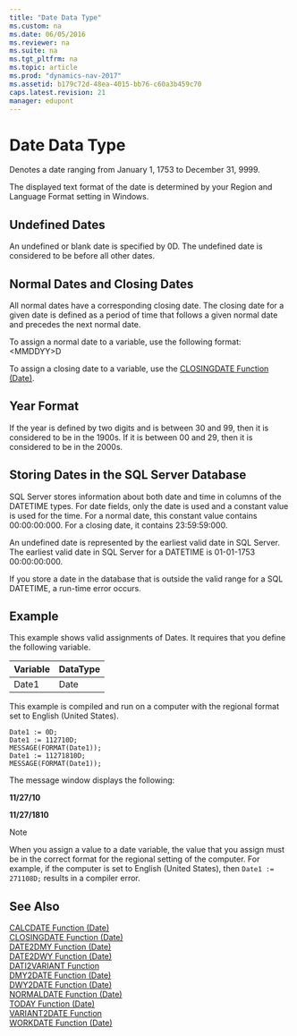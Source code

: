 ```yaml
---
title: "Date Data Type"
ms.custom: na
ms.date: 06/05/2016
ms.reviewer: na
ms.suite: na
ms.tgt_pltfrm: na
ms.topic: article
ms.prod: "dynamics-nav-2017"
ms.assetid: b179c72d-48ea-4015-bb76-c60a3b459c70
caps.latest.revision: 21
manager: edupont
---
```

# Date Data Type
Denotes a date ranging from January 1, 1753 to December 31, 9999.  

 The displayed text format of the date is determined by your Region and Language Format setting in Windows.  

## Undefined Dates  
 An undefined or blank date is specified by 0D. The undefined date is considered to be before all other dates.  

## Normal Dates and Closing Dates  
 All normal dates have a corresponding closing date. The closing date for a given date is defined as a period of time that follows a given normal date and precedes the next normal date.  

 To assign a normal date to a variable, use the following format: \<MMDDYY>D  

 To assign a closing date to a variable, use the [CLOSINGDATE Function \(Date\)](../methods/closingdate-method-date.md).  

## Year Format  
 If the year is defined by two digits and is between 30 and 99, then it is considered to be in the 1900s. If it is between 00 and 29, then it is considered to be in the 2000s.  

## Storing Dates in the SQL Server Database  
 SQL Server stores information about both date and time in columns of the DATETIME types. For date fields, only the date is used and a constant value is used for the time. For a normal date, this constant value contains 00:00:00:000. For a closing date, it contains 23:59:59:000.  

 An undefined date is represented by the earliest valid date in SQL Server. The earliest valid date in SQL Server for a DATETIME is 01-01-1753 00:00:00:000.  

 If you store a date in the database that is outside the valid range for a SQL DATETIME, a run-time error occurs.  

## Example  
 This example shows valid assignments of Dates. It requires that you define the following variable.  

|Variable|DataType|  
|--------------|--------------|  
|Date1|Date|  

 This example is compiled and run on a computer with the regional format set to English \(United States\).  

```  
Date1 := 0D;  
Date1 := 112710D;  
MESSAGE(FORMAT(Date1));  
Date1 := 11271810D;  
MESSAGE(FORMAT(Date1));  
```  

 The message window displays the following:  

 **11/27/10**  

 **11/27/1810**  

> [!NOTE]  
>  When you assign a value to a date variable, the value that you assign must be in the correct format for the regional setting of the computer. For example, if the computer is set to English \(United States\), then `Date1 := 271108D;` results in a compiler error.  

<!-- Removed for 2017 ## Changes from Previous Versions of Microsoft Dynamics NAV  
 This topic has been updated to specify the SQL Server requirement for the earliest DateTime rather than the internal [!INCLUDE[navnow](../includes/navnow_md.md)] date. In SQL Server, the earliest DateTime is January 1, 1753, 00:00:00.000. [!INCLUDE[navnow](../includes/navnow_md.md)] can handle dates as early as January 3, 0001, but such dates cannot be stored in the database. -->

## See Also  
 [CALCDATE Function \(Date\)](../methods/devenv-CALCDATE-Function-Date.md)   
 [CLOSINGDATE Function \(Date\)](../methods/devenv-CLOSINGDATE-Function-Date.md)   
 [DATE2DMY Function \(Date\)](../methods/devenv-DATE2DMY-Function-Date.md)   
 [DATE2DWY Function \(Date\)](../methods/devenv-DATE2DWY-Function-Date.md)   
 [DATI2VARIANT Function](../methods/devenv-DATI2VARIANT-Function.md)   
 [DMY2DATE Function \(Date\)](../methods/devenv-DMY2DATE-Function-Date.md)   
 [DWY2DATE Function \(Date\)](../methods/devenv-DWY2DATE-Function-Date.md)   
 [NORMALDATE Function \(Date\)](../methods/devenv-NORMALDATE-Function-Date.md)   
 [TODAY Function \(Date\)](../methods/devenv-TODAY-Function-Date.md)   
 [VARIANT2DATE Function](../methods/devenv-VARIANT2DATE-Function.md)   
 [WORKDATE Function \(Date\)](../methods/devenv-WORKDATE-Function-Date.md)

